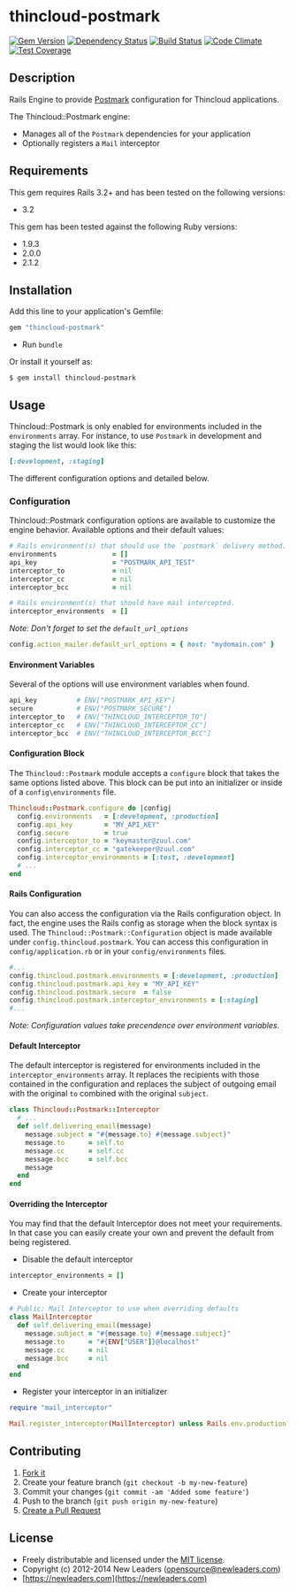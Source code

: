 # thincloud-postmark

[![Gem Version](https://badge.fury.io/rb/thincloud-postmark.svg)](http://badge.fury.io/rb/thincloud-postmark)
[![Dependency Status](https://gemnasium.com/newleaders/thincloud-postmark.svg)](https://gemnasium.com/newleaders/thincloud-postmark)
[![Build Status](https://travis-ci.org/newleaders/thincloud-postmark.svg?branch=master)](https://travis-ci.org/newleaders/thincloud-postmark)
[![Code Climate](https://codeclimate.com/github/newleaders/thincloud-postmark.png)](https://codeclimate.com/github/newleaders/thincloud-postmark)
[![Test Coverage](https://codeclimate.com/github/newleaders/thincloud-postmark/coverage.png)](https://codeclimate.com/github/newleaders/thincloud-postmark)

## Description

Rails Engine to provide [Postmark](http://postmarkapp.com) configuration for Thincloud applications.

The Thincloud::Postmark engine:

* Manages all of the `Postmark` dependencies for your application
* Optionally registers a `Mail` interceptor

## Requirements

This gem requires Rails 3.2+ and has been tested on the following versions:

* 3.2

This gem has been tested against the following Ruby versions:

* 1.9.3
* 2.0.0
* 2.1.2


## Installation

Add this line to your application's Gemfile:

```ruby
gem "thincloud-postmark"
```

* Run `bundle`

Or install it yourself as:

```
$ gem install thincloud-postmark
```

## Usage

Thincloud::Postmark is only enabled for environments included in the `environments` array. For instance, to use `Postmark` in development and staging the list would look like this:

```ruby
[:development, :staging]
```

The different configuration options and detailed below.

### Configuration

Thincloud::Postmark configuration options are available to customize the engine behavior. Available options and their default values:

```ruby
# Rails environment(s) that should use the `postmark` delivery method.
environments              = []
api_key                   = "POSTMARK_API_TEST"
interceptor_to            = nil
interceptor_cc            = nil
interceptor_bcc           = nil

# Rails environment(s) that should have mail intercepted.
interceptor_environments  = []
```

_Note: Don't forget to set the `default_url_options`_

```ruby
config.action_mailer.default_url_options = { host: "mydomain.com" }
```

#### Environment Variables

Several of the options will use environment variables when found.

```ruby
api_key          # ENV["POSTMARK_API_KEY"]
secure           # ENV["POSTMARK_SECURE"]
interceptor_to   # ENV["THINCLOUD_INTERCEPTOR_TO"]
interceptor_cc   # ENV["THINCLOUD_INTERCEPTOR_CC"]
interceptor_bcc  # ENV["THINCLOUD_INTERCEPTOR_BCC"]
```

#### Configuration Block

The `Thincloud::Postmark` module accepts a `configure` block that takes the same options listed above. This block can be put into an initializer or inside of a `config\environments` file.

```ruby
Thincloud::Postmark.configure do |config|
  config.environments   = [:development, :production]
  config.api_key        = "MY_API_KEY"
  config.secure         = true
  config.interceptor_to = "keymaster@zuul.com"
  config.interceptor_cc = "gatekeeper@zuul.com"
  config.interceptor_environments = [:test, :development]
  # ...
end
```

#### Rails Configuration

You can also access the configuration via the Rails configuration object. In fact, the engine uses the Rails config as storage when the block syntax is used. The `Thincloud::Postmark::Configuration` object is made available under `config.thincloud.postmark`. You can access this configuration in `config/application.rb` or in your `config/environments` files.

```ruby
#...
config.thincloud.postmark.environments = [:development, :production]
config.thincloud.postmark.api_key = "MY_API_KEY"
config.thincloud.postmark.secure  = false
config.thincloud.postmark.interceptor_environments = [:staging]
#...
```

_Note: Configuration values take precendence over environment variables._

#### Default Interceptor

The default interceptor is registered for environments included in the `interceptor_environments` array. It replaces the recipients with those contained in the configuration and replaces the subject of outgoing email with the original `to` combined with the original `subject`.

```ruby
class Thincloud::Postmark::Interceptor
  # ...
  def self.delivering_email(message)
    message.subject = "#{message.to} #{message.subject}"
    message.to      = self.to
    message.cc      = self.cc
    message.bcc     = self.bcc
    message
  end
end
```

#### Overriding the Interceptor

You may find that the default Interceptor does not meet your requirements. In that case you can easily create your own and prevent the default from being registered.

* Disable the default interceptor

```ruby
interceptor_environments = []
```

* Create your interceptor

```ruby
# Public: Mail Interceptor to use when overriding defaults
class MailInterceptor
  def self.delivering_email(message)
    message.subject = "#{message.to} #{message.subject}"
    message.to      = "#{ENV["USER"]}@localhost"
    message.cc      = nil
    message.bcc     = nil
  end
end
```

* Register your interceptor in an initializer

```ruby
require "mail_interceptor"

Mail.register_interceptor(MailInterceptor) unless Rails.env.production?
```

## Contributing

1. [Fork it](https://github.com/newleaders/thincloud-postmark/fork_select)
2. Create your feature branch (`git checkout -b my-new-feature`)
3. Commit your changes (`git commit -am 'Added some feature'`)
4. Push to the branch (`git push origin my-new-feature`)
5. [Create a Pull Request](https://github.com/newleaders/thincloud-postmark/pull/new)


## License

* Freely distributable and licensed under the [MIT license](http://newleaders.mit-license.org/2012-2014/license.html).
* Copyright (c) 2012-2014 New Leaders ([opensource@newleaders.com](opensource@newleaders.com))
* [https://newleaders.com](https://newleaders.com)
